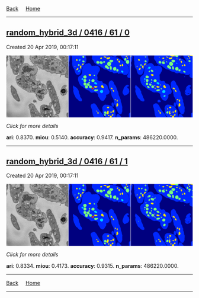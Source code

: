 
[Back](..)&nbsp;&nbsp;&nbsp;&nbsp;&nbsp;[Home](https://leapmanlab.github.io/snapshots)

---

<div class="summary"><a href="0"><h2>random_hybrid_3d / 0416 / 61 / 0</h2></a><p>Created 20 Apr 2019, 00:17:11
</p><a href="0"><img src="0/media/summary.png" align="center"></a><p>
<i>Click for more details</i>
</p></div>

**ari**: 0.8370. **miou**: 0.5140. **accuracy**: 0.9417. **n_params**: 486220.0000. 

---

<div class="summary"><a href="1"><h2>random_hybrid_3d / 0416 / 61 / 1</h2></a><p>Created 20 Apr 2019, 00:17:11
</p><a href="1"><img src="1/media/summary.png" align="center"></a><p>
<i>Click for more details</i>
</p></div>

**ari**: 0.8334. **miou**: 0.4173. **accuracy**: 0.9315. **n_params**: 486220.0000. 

---

[Back](..)&nbsp;&nbsp;&nbsp;&nbsp;&nbsp;[Home](https://leapmanlab.github.io/snapshots)

---
